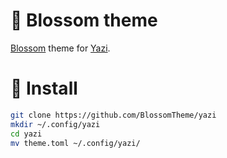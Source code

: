 # 🌸 Blossom theme


[Blossom](https://github.com/BlossomTheme/yazi) theme for [Yazi](https://github.com/sxyazi/yazi).


# 🔮 Install

```sh
git clone https://github.com/BlossomTheme/yazi
mkdir ~/.config/yazi
cd yazi
mv theme.toml ~/.config/yazi/
```

<br>
 
